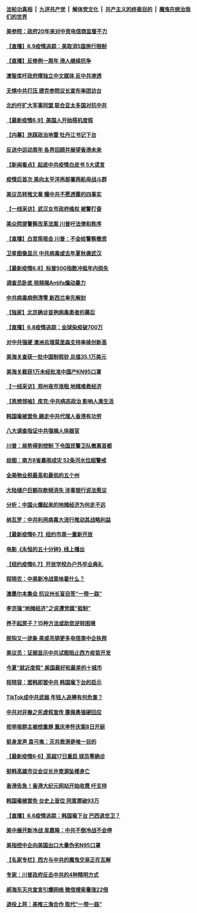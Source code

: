 ####  [法轮功真相](../../../../basic/blob/master/README.md?t=06100231) &nbsp;|&nbsp; [九评共产党](../../../../9ping.md/blob/master/README.md?t=06100231) &nbsp;|&nbsp; [解体党文化](../../../../jtdwh.md/blob/master/README.md?t=06100231)  &nbsp;|&nbsp; [共产主义的终极目的](../../../../gczydzjmd.md/blob/master/README.md?t=06100231) &nbsp;|&nbsp; [魔鬼在统治我们的世界](../../../../mgztzwmdsj.md/blob/master/README.md?t=06100231) 

#### [美参院：政府20年来对中资电信商监督不力](../pages/nf4514/n12173229.md?t=06100231) 

#### [【直播】6.9疫情追踪：美取消5国旅行限制](../pages/nf4514/n12172881.md?t=06100231) 

#### [【直播】反修例一周年 港人继续抗争](../pages/nf4514/n12171791.md?t=06100231) 

#### [澳智库吁政府撑独立中文媒体 反中共渗透](../pages/nf4514/n12172238.md?t=06100231) 

#### [无惧中共打压 捷克参院议长宣布率团访台](../pages/nf4514/n12172638.md?t=06100231) 

#### [北约吁扩大军事同盟 联合亚太多国对抗中共](../pages/nf4514/n12172628.md?t=06100231) 

#### [【最新疫情6.9】美国人开始搭机度假](../pages/nf4514/n12171549.md?t=06100231) 

#### [【内幕】连踩政治地雷 牡丹江书记下台](../pages/nf4514/n12166617.md?t=06100231) 

#### [反送中运动周年 各界回顾并展望香港未来](../pages/nf4514/n12171585.md?t=06100231) 

#### [【新闻看点】起底中共疫情白皮书 5大谎言](../pages/nf4514/n12170872.md?t=06100231) 

#### [疫情后首次 美向太平洋再部署两航母战斗群](../pages/nf4514/n12171358.md?t=06100231) 

#### [美议员转推文章 曝中共不愿透露的四事实](../pages/nf4514/n12171207.md?t=06100231) 

#### [【一线采访】武汉女市政府维权 被警打昏](../pages/nf4514/n12171152.md?t=06100231) 

#### [美众院提警察改革法案 川普吁法律和秩序](../pages/nf4514/n12171121.md?t=06100231) 

#### [【直播】白宫简报会 川普：不会给警察撤资](../pages/nf4514/n12170897.md?t=06100231) 

#### [卫星图像显示 中共病毒或去年夏秋袭武汉](../pages/nf4514/n12170842.md?t=06100231) 

#### [【最新疫情6.8】标普500指数冲抵年内损失](../pages/nf4514/n12162793.md?t=06100231) 

#### [调查员卧底 视频揭Antifa煽动暴力](../pages/nf4514/n12169572.md?t=06100231) 

#### [中共病毒病例清零 新西兰率先解封](../pages/nf4514/n12170602.md?t=06100231) 

#### [【独家】北京确诊首例病毒患者的幕后](../pages/nf4514/n12166553.md?t=06100231) 

#### [【直播】6.8疫情追踪：全球染疫破700万](../pages/nf4514/n12170369.md?t=06100231) 

#### [对中共强硬 澳洲总理莫里森支持率续创新高](../pages/nf4514/n12169321.md?t=06100231) 

#### [美海关查获一批中国制假钞 总值35.1万美元](../pages/nf4514/n12169691.md?t=06100231) 

#### [美海关截获1万未经批准中国产KN95口罩](../pages/nf4514/n12169314.md?t=06100231) 

#### [【一线采访】郑州夜市涨租 地摊难救经济](../pages/nf4514/n12169193.md?t=06100231) 

#### [【思想领袖】库克:中共病态政治 影响人类生活](../pages/nf4514/n12082866.md?t=06100231) 

#### [韩国瑜被罢免 踢走中共代理人香港有功劳](../pages/nf4514/n12169047.md?t=06100231) 

#### [八大调查指证中共强摘人体器官](../pages/nf4514/n12168705.md?t=06100231) 

#### [川普：局势得到控制 下令国民警卫队撤离首都](../pages/nf4514/n12168797.md?t=06100231) 

#### [组图：南方8省暴雨成灾 52条河水位超警戒](../pages/nf4514/n12168761.md?t=06100231) 

#### [全美物业税最高和最低的五个州](../pages/nf4514/n12161802.md?t=06100231) 

#### [大陆储户巨额存款频消失 涉事银行说法惹议](../pages/nf4514/n12168723.md?t=06100231) 

#### [分析：中国火爆起来的地摊经济为何走不远](../pages/nf4514/n12168655.md?t=06100231) 

#### [纳瓦罗：中共利用病毒大流行推动其战略利益](../pages/nf4514/n12168653.md?t=06100231) 

#### [【最新疫情6·7】纽约市周一重新开放](../pages/nf4514/n12162659.md?t=06100231) 

#### [电影《永恒的五十分钟》线上播出](../pages/nf4514/n12162005.md?t=06100231) 

#### [【纽约疫情6.7】开放学校办户外毕业典礼](../pages/nf4514/n12167951.md?t=06100231) 

#### [程晓农：中美新冷战意味着什么？](../pages/nf4514/n12168565.md?t=06100231) 

#### [澳墨尔本集会 抗议州长盲目签“一带一路”](../pages/nf4514/n12168002.md?t=06100231) 

#### [李克强“地摊经济”之说遭党媒“抵制”](../pages/nf4514/n12167962.md?t=06100231) 

#### [养不起房子？15种方法或助您逆转困境](../pages/nf4514/n12168452.md?t=06100231) 

#### [脱钩又一迹象 美或吊销更多电信类中企执照](../pages/nf4514/n12153574.md?t=06100231) 

#### [美议员：证据显示中共试图阻止西方疫苗开发](../pages/nf4514/n12168092.md?t=06100231) 

#### [今夏“就近度假” 美国最好和最差的十城市](../pages/nf4514/n12136119.md?t=06100231) 

#### [程晓容：罢韩即罢中共 韩国瑜下台的启示](../pages/nf4514/n12167684.md?t=06100231) 

#### [TikTok成中共武器 年轻人追捧有何危害？](../pages/nf4514/n12150689.md?t=06100231) 

#### [中共对非裔之死虚假宣传 蓬佩奥强硬回应](../pages/nf4514/n12166885.md?t=06100231) 

#### [拒举报群主被控重罪 重庆李怀庆案8日开庭](../pages/nf4514/n12166881.md?t=06100231) 

#### [挺身发声 袁弓夷：灭共救港是唯一目的](../pages/nf4514/n12166844.md?t=06100231) 

#### [【最新疫情6·6】英超17日重启 球员零确诊](../pages/nf4514/n12165344.md?t=06100231) 

#### [挺韩高雄市议会议长许崑源坠楼身亡](../pages/nf4514/n12166708.md?t=06100231) 

#### [香港告急！香港大纪元网站开始收费 吁支持](../pages/nf4514/n12166705.md?t=06100231) 

#### [韩国瑜被罢免 台史上首位 同意票破93万](../pages/nf4514/n12166205.md?t=06100231) 

#### [【直播】6.6疫情追踪：韩国瑜下台 巴西退世卫？](../pages/nf4514/n12166406.md?t=06100231) 

#### [美中展开新冷战 吴嘉隆：中共不倒冷战不会停](../pages/nf4514/n12165425.md?t=06100231) 

#### [美指控中企向美国出口大量伪劣N95口罩](../pages/nf4514/n12165327.md?t=06100231) 

#### [【名家专栏】西方与中共的魔鬼交易正在瓦解](../pages/nf4514/n12163983.md?t=06100231) 

#### [专家：川普政府反击中共的4种精明方式](../pages/nf4514/n12164857.md?t=06100231) 

#### [郝海东灭共宣言引爆网络 微信搜索量涨22倍](../pages/nf4514/n12165021.md?t=06100231) 

#### [退役上将：美推三海合作 取代“一带一路”](../pages/nf4514/n12164900.md?t=06100231) 

